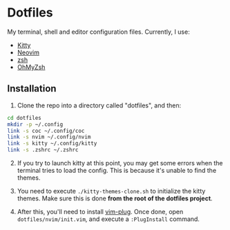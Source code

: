 # Dotfiles

My terminal, shell and editor configuration files.
Currently, I use:

- [Kitty](https://sw.kovidgoyal.net/kitty/)
- [Neovim](https://neovim.io/)
- [zsh](https://www.zsh.org/)
- [OhMyZsh](https://ohmyz.sh/)


## Installation

1. Clone the repo into a directory called "dotfiles", and then:

  ```sh
  cd dotfiles
  mkdir -p ~/.config
  link -s coc ~/.config/coc
  link -s nvim ~/.config/nvim
  link -s kitty ~/.config/kitty
  link -s .zshrc ~/.zshrc
  ```

2. If you try to launch kitty at this point, you may get some errors when the terminal tries to load the config.
  This is because it's unable to find the themes.

3. You need to execute `./kitty-themes-clone.sh` to initialize the kitty themes.
  Make sure this is done **from the root of the dotfiles project**.

4. After this, you'll need to install [vim-plug](https://github.com/junegunn/vim-plug).
   Once done, open `dotfiles/nvim/init.vim`, and execute a `:PlugInstall` command.

